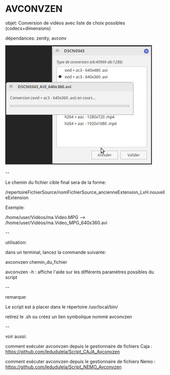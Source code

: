# AVCONVZEN
objet: Conversion de vidéos avec liste de choix possibles (codecs+dimensions) 

dépendances: zenity, avconv

![screenshot](https://github.com/ledudulela/Script_SYS_Avconvzen/blob/master/avconvzen.jpg)

--

Le chemin du fichier cible final sera de la forme: 

   /repertoireFichierSource/nomFichierSource_ancienneExtension_LxH.nouvelleExtension

Exemple:

   /home/user/Vidéos/ma.Video.MPG  -->  /home/user/Vidéos/ma.Video_MPG_640x360.avi

--

utilisation:

dans un terminal, lancez la commande suivante:

avconvzen chemin_du_fichier 

avconvzen -h : affiche l'aide sur les différents paramètres possibles du script

--

remarque: 

Le script est à placer dans le répertoire /usr/local/bin/ 

retirez le .sh ou créez un lien symbolique nommé avconvzen

--

voir aussi:

comment exécuter avconvzen depuis le gestionnaire de fichiers Caja : 
https://github.com/ledudulela/Script_CAJA_Avconvzen

comment exécuter avconvzen depuis le gestionnaire de fichiers Nemo : 
https://github.com/ledudulela/Script_NEMO_Avconvzen
